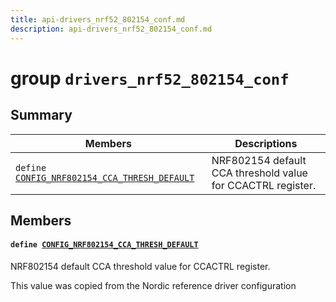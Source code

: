 ```yaml
---
title: api-drivers_nrf52_802154_conf.md
description: api-drivers_nrf52_802154_conf.md
---
```

# group `drivers_nrf52_802154_conf` 

## Summary

 Members                        | Descriptions                                
--------------------------------|---------------------------------------------
`define `[`CONFIG_NRF802154_CCA_THRESH_DEFAULT`](#group__drivers__nrf52__802154__conf_1ga558071b566e807d4e37ef8800a6de61c)            | NRF802154 default CCA threshold value for CCACTRL register.

## Members

#### `define `[`CONFIG_NRF802154_CCA_THRESH_DEFAULT`](#group__drivers__nrf52__802154__conf_1ga558071b566e807d4e37ef8800a6de61c) 

NRF802154 default CCA threshold value for CCACTRL register.

This value was copied from the Nordic reference driver configuration

